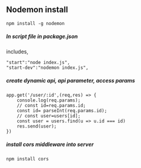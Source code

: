 ## Nodemon install

`npm install -g nodemon`

##### In script file in package.json
includes, 

```
"start":"node index.js",
"start-dev":"nodemon index.js",
```


##### create dynamic api, api parameter, access params

```
app.get('/user/:id',(req,res) => {
    console.log(req.params);
    // const id=req.params.id;
    const id= parseInt(req.params.id);
    // const user=users[id];
    const user = users.find(u => u.id === id)
    res.send(user);
})
```


##### install cors middleware into server

`npm install cors`


